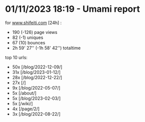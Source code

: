 # 01/11/2023 18:19 - Umami report
for www.shifeiti.com [24h] :

 - 190 (-126) page views
 - 82 (-1) uniques
 - 67 (10) bounces
 - 2h 59' 27'' (-1h 58' 42'') totaltime


top 10 urls:
 - 50x [/blog/2022-12-09/]
 - 31x [/blog/2023-01-12/]
 - 28x [/blog/2022-12-22/]
 - 27x [/]
 - 9x [/blog/2022-05-07/]
 - 5x [/about/]
 - 5x [/blog/2023-02-03/]
 - 5x [/wiki/]
 - 4x [/page/2/]
 - 3x [/blog/2022-08-22/]


